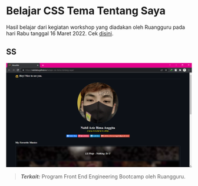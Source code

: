 # Belajar CSS Tema Tentang Saya

Hasil belajar dari kegiatan workshop yang diadakan oleh Ruangguru pada hari Rabu tanggal 16 Maret 2022. Cek [disini](https://nabilaba.github.io/belajar-css-tema-tentang-saya/).

## SS
![](ss/hasil.png)

> **_Terkait:_** Program Front End Engineering Bootcamp oleh Ruangguru.